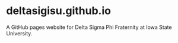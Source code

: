 # deltasigisu.github.io
A GitHub pages website for Delta Sigma Phi Fraternity at Iowa State University.








